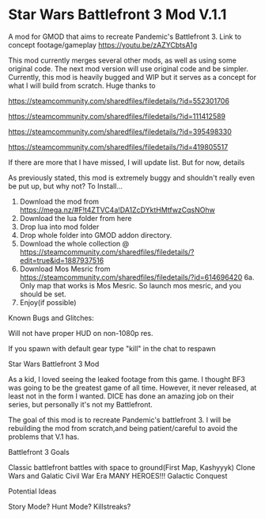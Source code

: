 # Star Wars Battlefront 3 Mod V.1.1
A mod for GMOD that aims to recreate Pandemic's Battlefront 3. Link to concept footage/gameplay https://youtu.be/zAZYCbtsA1g

This mod currently merges several other mods, as well as using some original code. The next mod version will use original code and be simpler.
Currently, this mod is heavily bugged and WIP but it serves as a concept for what I will build from scratch. Huge thanks to


  https://steamcommunity.com/sharedfiles/filedetails/?id=552301706
  
  
  https://steamcommunity.com/sharedfiles/filedetails/?id=111412589
  
  
  https://steamcommunity.com/sharedfiles/filedetails/?id=395498330
  
  
  https://steamcommunity.com/sharedfiles/filedetails/?id=419805517
  
  If there are more that I have missed, I will update list. But for now, details
  
As previously stated, this mod is extremely buggy and shouldn't really even be put up, but why not?
To Install...
1. Download the mod from https://mega.nz/#F!t4ZTVC4a!DA1ZcDYktHMtfwzCqsNOhw
2. Download the lua folder from here
3. Drop lua into mod folder
4. Drop whole folder into GMOD addon directory.
5. Download the whole collection @ https://steamcommunity.com/sharedfiles/filedetails/?edit=true&id=1887937516
6. Download Mos Mesric from https://steamcommunity.com/sharedfiles/filedetails/?id=614696420
6a. Only map that works is Mos Mesric. So launch mos mesric, and you should be set. 
7. Enjoy(if possible)

Known Bugs and Glitches:


  Will not have proper HUD on non-1080p res.
  
  
  If you spawn with default gear type "kill" in the chat to respawn
  
  

 
Star Wars Battlefront 3 Mod


As a kid, I loved seeing the leaked footage from this game. I thought BF3 was going to be the greatest game of all time.
However, it never released, at least not in the form I wanted. DICE has done an amazing job on their series, but personally
it's not my Battlefront. 

The goal of this mod is to recreate Pandemic's battlefront 3. I will be rebuilding the mod from scratch,and being patient/careful to avoid the problems that V.1
has. 

Battlefront 3 Goals


  Classic battlefront battles with space to ground(First Map, Kashyyyk)
  Clone Wars and Galatic Civil War Era
  MANY HEROES!!!
  Galactic Conquest
  
Potential Ideas


  Story Mode?
  Hunt Mode?
  Killstreaks?
  


  
  
